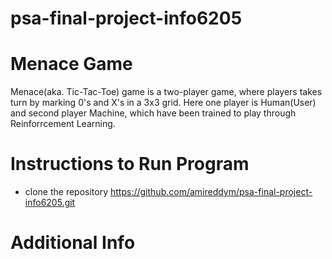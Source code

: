 # psa-final-project-info6205

# Menace Game
Menace(aka. Tic-Tac-Toe) game is a two-player game, where players takes turn by marking 0's and X's in a 3x3 grid. Here one player is Human(User) and second player Machine, which have been trained to play through Reinforrcement Learning.

# Instructions to Run Program
* clone the repository https://github.com/amireddym/psa-final-project-info6205.git
 

# Additional Info


